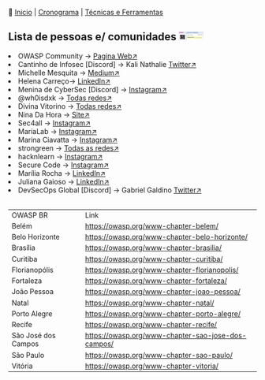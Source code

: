 👾 [Inicio](https://rayanepimentel.github.io/InfoSec-iniciante/) | [Cronograma](https://rayanepimentel.github.io/InfoSec-iniciante/cronograma/) | [Técnicas e Ferramentas](https://rayanepimentel.github.io/InfoSec-iniciante/site/ferramentas/ferramentas.html)

## Lista de pessoas e/ comunidades <img src="image.png" style='max-width: 10%;'>

  <li>OWASP Community → <a href="https://owasp.org/www-community/meetings/" target="_blank">Pagina Web&#x2197;</a></li>
  <li>Cantinho de Infosec [Discord] → Kali Nathalie <a href="https://twitter.com/K4L1_FS" target="_blank">Twitter&#x2197;</a></li>
  <li>Michelle Mesquita → <a href="https://michelleamesquita.medium.com/" target="_blank">Medium&#x2197;</a></li>
  <li>Helena Carreço→ <a href="https://www.linkedin.com/in/helena-carreco/" target="_blank">LinkedIn&#x2197;</a></li>
  <li>Menina de CyberSec [Discord] → <a href="https://www.instagram.com/meninadecybersec/" target="_blank">Instagram&#x2197;</a></li>
  <li>@wh0isdxk → <a href="https://beacons.ai/wh0isdxk/" target="_blank">Todas redes&#x2197;</a></li>
  <li>Divina Vitorino → <a href="https://linktr.ee/divinavitorino/" target="_blank">Todas redes&#x2197;</a></li>
  <li>Nina Da Hora → <a href="https://www.ninadahora.dev/" target="_blank">Site&#x2197;</a></li>
  <li>Sec4all → <a href="https://www.instagram.com/sec.4all/" target="_blank">Instagram&#x2197;</a></li>
  <li>MariaLab → <a href="https://www.instagram.com/marialab_org/" target="_blank">Instagram&#x2197;</a></li>
  <li>Marina Ciavatta → <a href="https://www.instagram.com/marinaciavatta/" target="_blank">Instagram&#x2197;</a></li>
  <li>strongreen → <a href="https://beacons.ai/strongreen" target="_blank">Todas as redes&#x2197;</a></li>
  <li>hacknlearn → <a href="https://www.instagram.com/hacknlearn/" target="_blank">Instagram&#x2197;</a></li>
  <li>Secure Code → <a href="https://www.instagram.com/seco_________/" target="_blank">Instagram&#x2197;</a></li>
  <li>Marília Rocha → <a href="https://www.linkedin.com/in/mar%C3%ADliadarocha/" target="_blank">LinkedIn&#x2197;</a></li>
  <li>Juliana Gaioso → <a href="https://www.linkedin.com/in/juligaioso/" target="_blank">LinkedIn&#x2197;</a></li>
  <li>DevSecOps Global [Discord] → Gabriel Galdino <a href="https://twitter.com/gabogaldino/status/1688930267443118080" target="_blank">Twitter&#x2197;</a></li>
  
 <br>

 | | |
 |---|--|
 |OWASP BR | Link|
 |Belém | https://owasp.org/www-chapter-belem/ |
 |Belo Horizonte | https://owasp.org/www-chapter-belo-horizonte/ |
 |Brasília | https://owasp.org/www-chapter-brasilia/|
 |Curitiba | https://owasp.org/www-chapter-curitiba/ |
 |Florianopólis | https://owasp.org/www-chapter-florianopolis/|
 |Fortaleza | https://owasp.org/www-chapter-fortaleza/|
 |João Pessoa | https://owasp.org/www-chapter-joao-pessoa/|
 |Natal | https://owasp.org/www-chapter-natal/|
 |Porto Alegre | https://owasp.org/www-chapter-porto-alegre/|
 |Recife | https://owasp.org/www-chapter-recife/ |
 |São José dos Campos | https://owasp.org/www-chapter-sao-jose-dos-campos/|
 |São Paulo | https://owasp.org/www-chapter-sao-paulo/|
 |Vitória | https://owasp.org/www-chapter-vitoria/|
 
